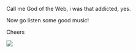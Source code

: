 Call me God of the Web, i was that addicted, yes.

Now go listen some good music!

Cheers

[<img src="https://t4.ftcdn.net/jpg/04/73/39/51/360_F_473395178_QyEXyfxmtELMsKESq3mrtLNyLw2NvDjj.jpg">](https://www.youtube.com/embed/TPqKXQM0XR4)
